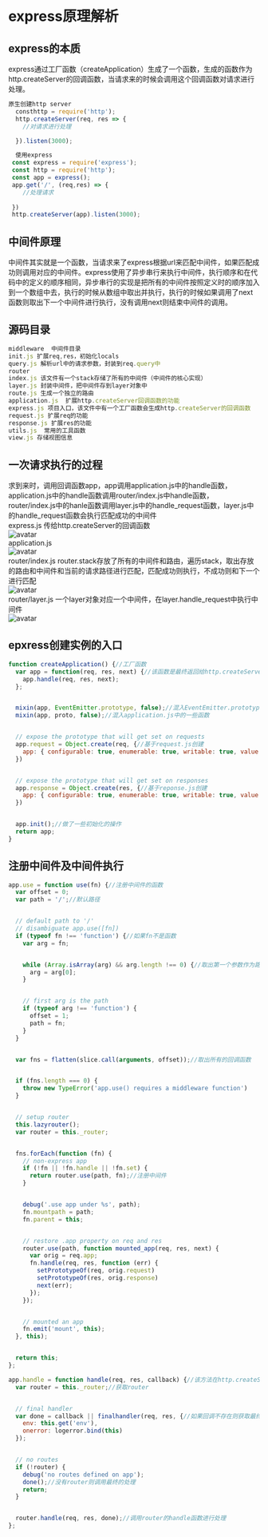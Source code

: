 # express原理解析
## express的本质
express通过工厂函数（createApplication）生成了一个函数，生成的函数作为http.createServer的回调函数，当请求来的时候会调用这个回调函数对请求进行处理。
```javascript
原生创建http server 
  consthttp = require('http');
  http.createServer(req, res => {
    //对请求进行处理

  }).listen(3000);
```
```javascript
  使用express
 const express = require('express');
 const http = require('http');
 const app = express();
 app.get('/', (req,res) => {
    //处理请求
    
 })
 http.createServer(app).listen(3000);
```
## 中间件原理
中间件其实就是一个函数，当请求来了express根据url来匹配中间件，如果匹配成功则调用对应的中间件。express使用了异步串行来执行中间件，执行顺序和在代码中的定义的顺序相同，异步串行的实现是把所有的中间件按照定义时的顺序加入到一个数组中去，执行的时候从数组中取出并执行，执行的时候如果调用了next函数则取出下一个中间件进行执行，没有调用next则结束中间件的调用。
## 源码目录
```javascript
middleware  中间件目录
init.js 扩展req,res，初始化locals
query.js 解析url中的请求参数，封装到req.query中
router 
index.js 该文件有一个stack存储了所有的中间件（中间件的核心实现）
layer.js 封装中间件，把中间件存到layer对象中
route.js 生成一个独立的路由
application.js  扩展http.createServer回调函数的功能
express.js 项目入口，该文件中有一个工厂函数会生成http.createServer的回调函数
request.js 扩展req的功能
response.js 扩展res的功能
utils.js  常用的工具函数
view.js 存储视图信息
```
## 一次请求执行的过程
求到来时，调用回调函数app，app调用application.js中的handle函数，application.js中的handle函数调用router/index.js中handle函数，
router/index.js中的hanle函数调用layer.js中的handle_request函数，layer.js中的handle_request函数会执行匹配成功的中间件</br>
express.js  传给http.createServer的回调函数</br>
![avatar](../public/img/app-func.png)</br>
application.js</br>
![avatar](../public/img/hanle-func.png)</br>
router/index.js router.stack存放了所有的中间件和路由，遍历stack，取出存放的路由和中间件和当前的请求路径进行匹配，匹配成功则执行，不成功则和下一个进行匹配</br>
![avatar](../public/img/proto-handle-func.png)</br>
router/layer.js   一个layer对象对应一个中间件，在layer.handle_request中执行中间件</br>
![avatar](../public/img/hanle_request.png)</br>
## epxress创建实例的入口
```javascript
function createApplication() {//工厂函数
  var app = function(req, res, next) {//该函数是最终返回给http.createServer的回调函数
    app.handle(req, res, next);
  };


  mixin(app, EventEmitter.prototype, false);//混入EventEmitter.prototype的属性
  mixin(app, proto, false);//混入application.js中的一些函数


  // expose the prototype that will get set on requests
  app.request = Object.create(req, {//基于request.js创建
    app: { configurable: true, enumerable: true, writable: true, value: app }
  })


  // expose the prototype that will get set on responses
  app.response = Object.create(res, {//基于reponse.js创建
    app: { configurable: true, enumerable: true, writable: true, value: app }
  })


  app.init();//做了一些初始化的操作
  return app;
}
```
## 注册中间件及中间件执行
```javascript
app.use = function use(fn) {//注册中间件的函数
  var offset = 0;
  var path = '/';//默认路径


  // default path to '/'
  // disambiguate app.use([fn])
  if (typeof fn !== 'function') {//如果fn不是函数
    var arg = fn;


    while (Array.isArray(arg) && arg.length !== 0) {//取出第一个参数作为路径
      arg = arg[0];
    }


    // first arg is the path
    if (typeof arg !== 'function') {
      offset = 1;
      path = fn;
    }
  }


  var fns = flatten(slice.call(arguments, offset));//取出所有的回调函数


  if (fns.length === 0) {
    throw new TypeError('app.use() requires a middleware function')
  }


  // setup router
  this.lazyrouter();
  var router = this._router;


  fns.forEach(function (fn) {
    // non-express app
    if (!fn || !fn.handle || !fn.set) {
      return router.use(path, fn);//注册中间件
    }


    debug('.use app under %s', path);
    fn.mountpath = path;
    fn.parent = this;


    // restore .app property on req and res
    router.use(path, function mounted_app(req, res, next) {
      var orig = req.app;
      fn.handle(req, res, function (err) {
        setPrototypeOf(req, orig.request)
        setPrototypeOf(res, orig.response)
        next(err);
      });
    });


    // mounted an app
    fn.emit('mount', this);
  }, this);


  return this;
};

app.handle = function handle(req, res, callback) {//该方法在http.createServer中的回调函数中调用
  var router = this._router;//获取router


  // final handler
  var done = callback || finalhandler(req, res, {//如果回调不存在则获取最终的处理
    env: this.get('env'),
    onerror: logerror.bind(this)
  });


  // no routes
  if (!router) {
    debug('no routes defined on app');
    done();//没有router则调用最终的处理
    return;
  }


  router.handle(req, res, done);//调用router的handle函数进行处理
};
```
